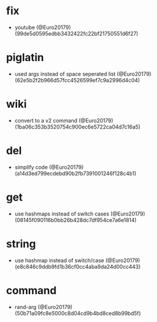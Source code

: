# fix

* youtube (@Euro20179) (99de5d0595edbb3432422fc22bf21750551d6f27)


# piglatin

* used args instead of space seperated list (@Euro20179) (62e5b2f2b966d57fcc4526599ef7c9a2996d4c04)


# wiki

* convert to a v2 command (@Euro20179) (1ba06c353b3520754c900ec6e5722ca04d7c16a5)


# del

* simplify code (@Euro20179) (a14d3ed799ecdebd90b2fb7391001246f128c4b1)


# get

* use hashmaps instead of switch cases (@Euro20179) (08145f090116b0bb26b428dc7df954ce7a6e1814)


# string

* use hashmap instead of switch/case (@Euro20179) (e8c846c9ddb9fd1b36cf0cc4aba9da24d00cc443)


# command

* rand-arg (@Euro20179) (50b71a09fc8e5000c8d04cd9b4bd8ced8b99bd5f)


